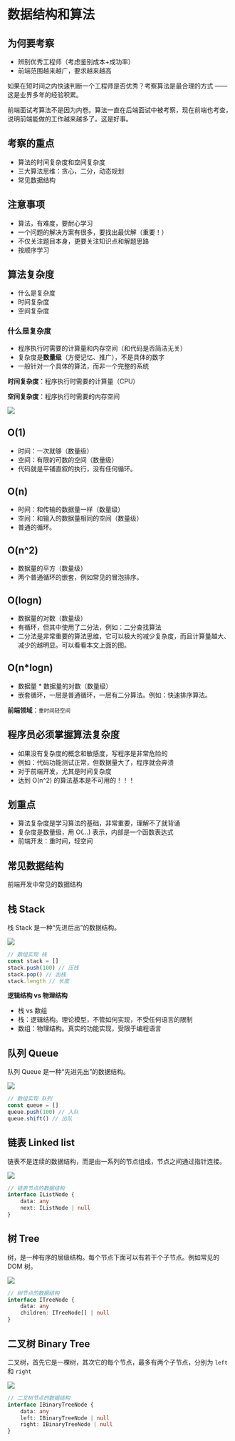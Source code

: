 # 数据结构和算法

## 为何要考察

- 辨别优秀工程师（考虑鉴别成本+成功率）
- 前端范围越来越广，要求越来越高

如果在短时间之内快速判断一个工程师是否优秀？考察算法是最合理的方式 —— 这是业界多年的经验积累。

前端面试考算法不是因为内卷。算法一直在后端面试中被考察，现在前端也考查，说明前端能做的工作越来越多了。这是好事。

## 考察的重点

- 算法的时间复杂度和空间复杂度
- 三大算法思维：贪心，二分，动态规划
- 常见数据结构

## 注意事项

- 算法，有难度，要耐心学习
- 一个问题的解决方案有很多，要找出最优解（重要！）
- 不仅关注题目本身，更要关注知识点和解题思路
- 按顺序学习

## 算法复杂度

- 什么是复杂度
- 时间复杂度
- 空间复杂度

### 什么是复杂度

- 程序执行时需要的计算量和内存空间（和代码是否简洁无关）
- 复杂度是**数量级**（方便记忆、推广），不是具体的数字
- 一般针对一个具体的算法，而非一个完整的系统


**时间复杂度**：程序执行时需要的计算量（CPU）

**空间复杂度**：程序执行时需要的内存空间

![](./img/时间复杂度.png)

## O(1)

- 时间：一次就够（数量级）
- 空间：有限的可数的空间（数量级）
- 代码就是平铺直叙的执行，没有任何循环。

## O(n)

- 时间：和传输的数据量一样（数量级）
- 空间：和输入的数据量相同的空间（数量级）
- 普通的循环。

## O(n^2)

- 数据量的平方（数量级）
- 两个普通循环的嵌套，例如常见的冒泡排序。

## O(logn)

- 数据量的对数（数量级）
- 有循环，但其中使用了二分法，例如：二分查找算法
- 二分法是非常重要的算法思维，它可以极大的减少复杂度，而且计算量越大、减少的越明显。可以看看本文上面的图。

## O(n*logn)

- 数据量 * 数据量的对数（数量级）
- 嵌套循环，一层是普通循环，一层有二分算法。例如：快速排序算法。

**前端领域**：`重时间轻空间`

## 程序员必须掌握算法复杂度

- 如果没有复杂度的概念和敏感度，写程序是非常危险的
- 例如：代码功能测试正常，但数据量大了，程序就会奔溃
- 对于前端开发，尤其是时间复杂度
- 达到 O(n^2) 的算法基本是不可用的！！！

## 划重点

- 算法复杂度是学习算法的基础，非常重要，理解不了就背诵
- 复杂度是数量级，用 O(...) 表示，内部是一个函数表达式
- 前端开发：重时间，轻空间


## 常见数据结构

前端开发中常见的数据结构

## 栈 Stack

栈 Stack 是一种“先进后出”的数据结构。

![](./img/栈.png)

```js
// 数组实现 栈
const stack = []
stack.push(100) // 压栈
stack.pop() // 出栈
stack.length // 长度
```

**逻辑结构 vs 物理结构**
- 栈 vs 数组
- 栈：逻辑结构。理论模型，不管如何实现，不受任何语言的限制
- 数组：物理结构。真实的功能实现，受限于编程语言

## 队列 Queue

队列 Queue 是一种“先进先出”的数据结构。

![](./img/队列.png)

```js
// 数组实现 队列
const queue = []
queue.push(100) // 入队
queue.shift() // 出队
```

## 链表 Linked list

链表不是连续的数据结构，而是由一系列的节点组成，节点之间通过指针连接。

![](./img/链表.png)

```ts
// 链表节点的数据结构
interface IListNode {
    data: any
    next: IListNode | null
}
```

## 树 Tree

树，是一种有序的层级结构。每个节点下面可以有若干个子节点。例如常见的 DOM 树。

![](./img/dom-tree.png)

```ts
// 树节点的数据结构
interface ITreeNode {
    data: any
    children: ITreeNode[] | null
}
```

## 二叉树 Binary Tree

二叉树，首先它是一棵树，其次它的每个节点，最多有两个子节点，分别为 `left` 和 `right`

![](./img/二叉搜索树.png)

```ts
// 二叉树节点的数据结构
interface IBinaryTreeNode {
    data: any
    left: IBinaryTreeNode | null
    right: IBinaryTreeNode | null
}
```

